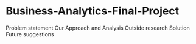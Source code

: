 # Business-Analytics-Final-Project
Problem statement 
Our Approach and Analysis
Outside research
Solution
Future suggestions
